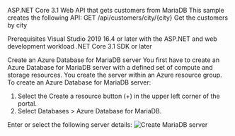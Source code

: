 ASP.NET Core 3.1 Web API that gets customers from MariaDB
This sample creates the following API:
GET /api/customers/city/{city}	Get the customers by city

Prerequisites
Visual Studio 2019 16.4 or later with the ASP.NET and web development workload
.NET Core 3.1 SDK or later

Create an Azure Database for MariaDB server
You first have to create an Azure Database for MariaDB server with a defined set of compute and storage resources. You create the server within an Azure resource group.
To create an Azure Database for MariaDB server:
1.	Select the Create a resource button (+) in the upper left corner of the portal.
2.	Select Databases > Azure Database for MariaDB. 

Enter or select the following server details:
![Create MariaDB server](https://user-images.githubusercontent.com/4686866/74847337-3de35400-5332-11ea-8462-8562ff4ad4a5.png)
